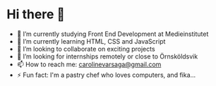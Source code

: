 # Hi there 👋

- 🔭 I’m currently studying Front End Development at Medieinstitutet
- 🌱 I’m currently learning HTML, CSS and JavaScript
- 👯 I’m looking to collaborate on exciting projects
- 🤔 I’m looking for internships remotely or close to Örnsköldsvik
- 📫 How to reach me: carolinevarsaga@gmail.com
- ⚡ Fun fact: I'm a pastry chef who loves computers, and fika... 

